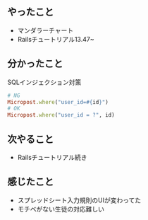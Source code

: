 ## やったこと
- マンダラーチャート
- Railsチュートリアル13.47~
## 分かったこと
SQLインジェクション対策
```Ruby
# NG
Micropost.where("user_id=#{id}")
# OK
Micropost.where("user_id = ?", id)
```
## 次やること
- Railsチュートリアル続き
## 感じたこと
- スプレッドシート入力規則のUIが変わってた
- モチベがない生徒の対応難しい

